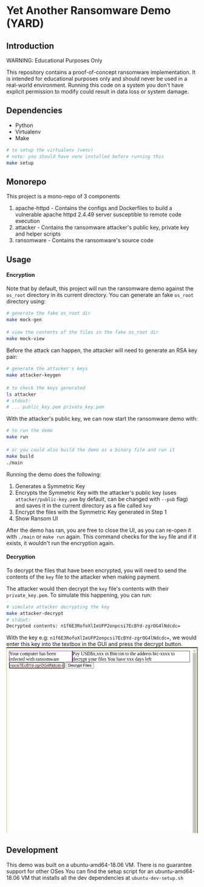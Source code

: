 # Yet Another Ransomware Demo (YARD)

## Introduction
WARNING: Educational Purposes Only

This repository contains a proof-of-concept ransomware implementation. It is intended for educational purposes only and should never be used in a real-world environment. Running this code on a system you don't have explicit permission to modify could result in data loss or system damage.

## Dependencies
- Python
- Virtualenv
- Make

```sh
# to setup the virtualenv (venv)
# note: you should have venv installed before running this
make setup
```

## Monorepo
This project is a mono-repo of 3 components
1. apache-httpd - Contains the configs and Dockerfiles to build a vulnerable apache httpd 2.4.49 server susceptible to remote code execution
2. attacker - Contains the ransomware attacker's public key, private key and helper scripts
3. ransomware - Contains the ransomware's source code

## Usage
#### Encryption
Note that by default, this project will run the ransomware demo against the `os_root` directory in its current directory.
You can generate an fake `os_root` directory using:
```sh
# generate the fake os_root dir
make mock-gen

# view the contents of the files in the fake os_root dir
make mock-view
```

Before the attack can happen, the attacker will need to generate an RSA key pair:
```sh
# generate the attacker's keys
make attacker-keygen

# to check the keys generated
ls attacker
# stdout:
# ... public_key.pem private_key.pem
```

With the attacker's public key, we can now start the ransomware demo with:
```sh
# to run the demo
make run

# or you could also build the demo as a binary file and run it
make build
./main
```

Running the demo does the following:
1. Generates a Symmetric Key
2. Encrypts the Symmetric Key with the attacker's public key (uses `attacker/public-key.pem` by default, can be changed with `--pub` flag) and saves it in the current directory as a file called `key`
3. Encrypt the files with the Symmetric Key generated in Step 1
4. Show Ransom UI

After the demo has ran, you are free to close the UI, as you can re-open it with `./main` or `make run` again. This command checks for the `key` file and if it exists, it wouldn't run the encryption again.

#### Decryption
To decrypt the files that have been encrypted, you will need to send the contents of the `key` file to the attacker when making payment.

The attacker would then decrypt the `key` file's contents with their `private_key.pem`.
To simulate this happening, you can run:
```sh
# simulate attacker decrypting the key
make attacker-decrypt
# stdout:
Decrypted contents: n1f6E3RofoXlIeUFP2onpcsi7EcBYd-zgrOG4lNdcdc=
```

With the key e.g: `n1f6E3RofoXlIeUFP2onpcsi7EcBYd-zgrOG4lNdcdc=`, we would enter this key into the textbox in the GUI and press the decrypt button.
![](./docs/demo-decrypt.png)

## Development
This demo was built on a ubuntu-amd64-18.06 VM. There is no guarantee support for other OSes
You can find the setup script for an ubuntu-amd64-18.06 VM that installs all the dev dependencies at `ubuntu-dev-setup.sh`
